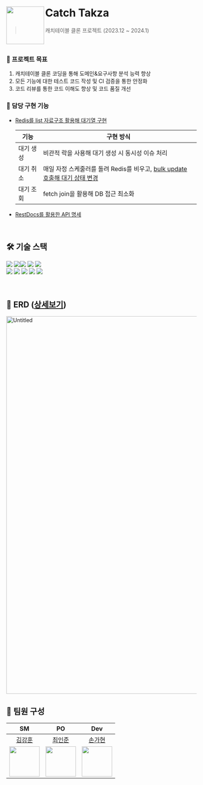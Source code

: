 # Catch Takza <img src="https://github.com/dev-hooon/catchtable/assets/54973090/0d4ebc7d-0ee8-4275-b1a9-45be69ed8d86" align=left width=100>
> 캐치테이블 클론 프로젝트 (2023.12 ~ 2024.1)
<br>

### 🎯 프로젝트 목표
1. 캐치테이블 클론 코딩을 통해 도메인&요구사항 분석 능력 향상
2. 모든 기능에 대한 테스트 코드 작성 및 CI 검증을 통한 안정화
3. 코드 리뷰를 통한 코드 이해도 향상 및 코드 품질 개선

### 🌟 담당 구현 기능
- [Redis를 list 자료구조 활용해 대기열 구현](https://hyun-deving.tistory.com/27)
  
  | 기능       | 구현 방식                                                         |
  |------------|--------------------------------------------------------------|
  | 대기 생성  | 비관적 락을 사용해 대기 생성 시 동시성 이슈 처리               |
  | 대기 취소  | 매일 자정 스케줄러를 돌려 Redis를 비우고, [bulk update 호출해 대기 상태 변경](https://hyun-deving.tistory.com/30) |
  | 대기 조회  | fetch join을 활용해 DB 접근 최소화                            |
- [RestDocs를 활용한 API 명세](https://hyun-deving.tistory.com/25)

<br>

## 🛠️ 기술 스택
<img src="https://img.shields.io/badge/java%2017-262261?style=for-the-badge&logo=openjdk&logoColor=white"> <img src="https://img.shields.io/badge/gradle-02303A?style=for-the-badge&logo=gradle&logoColor=white"><img src="https://img.shields.io/badge/Spring%20Boot%203.2-6DB33F?style=for-the-badge&logo=spring&logoColor=white"> <img src="https://img.shields.io/badge/Spring%20Data%20JPA-6DB33F?style=for-the-badge&logo=Spring%20JPA&logoColor=white">  <img src="https://img.shields.io/badge/Spring%20Security-6DB33F?style=for-the-badge&logo=Spring%20Security&logoColor=white"><br>
<img src="https://img.shields.io/badge/QueryDsl-4169E1?style=for-the-badge&logo=QueryDsl&logoColor=white"> <img src="https://img.shields.io/badge/mysql%208.0-4479A1?style=for-the-badge&logo=mysql&logoColor=white"> <img src="https://img.shields.io/badge/redis-DC382D?style=for-the-badge&logo=redis&logoColor=white"> <img src="https://img.shields.io/badge/GitHub%20Actions-2088FF?style=for-the-badge&logo=GitHub%20Actions&logoColor=white"> <img src="https://img.shields.io/badge/spring%20rest%20docs-6DB33F?style=for-the-badge&logo=spring&logoColor=white">

<br>

## 📁 ERD ([상세보기](https://www.erdcloud.com/d/JM2dKzW2P69EuAWGf))
<img width="1000" alt="Untitled" src="https://github.com/dev-hooon/catchtable/assets/102799700/310f45e9-404d-44e8-b664-32148b69e27b">

## 👥 팀원 구성

| SM | PO | Dev |
|:--:|:--:|:--:|
| [김강훈](https://github.com/kkangh00n) | [최인준](https://github.com/dlswns2480) | [손가현](https://github.com/hyun2371) |
| <img width="80" src="https://avatars.githubusercontent.com/u/102799700?v=4"> | <img width="80" src="https://avatars.githubusercontent.com/u/54973090?v=4"> | <img width="80" src="https://avatars.githubusercontent.com/u/77109954?v=4"> |
